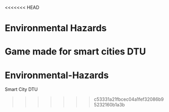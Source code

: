 <<<<<<< HEAD
# Environmental Hazards 
Game made for smart cities DTU
=======
# Environmental-Hazards
Smart City DTU
>>>>>>> c53331a21fbcec04a1fef32086b95232160b1a3b
